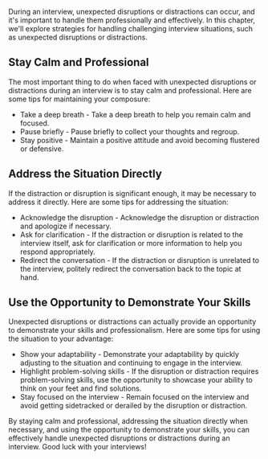 
During an interview, unexpected disruptions or distractions can occur, and it's important to handle them professionally and effectively. In this chapter, we'll explore strategies for handling challenging interview situations, such as unexpected disruptions or distractions.

Stay Calm and Professional
--------------------------

The most important thing to do when faced with unexpected disruptions or distractions during an interview is to stay calm and professional. Here are some tips for maintaining your composure:

* Take a deep breath - Take a deep breath to help you remain calm and focused.
* Pause briefly - Pause briefly to collect your thoughts and regroup.
* Stay positive - Maintain a positive attitude and avoid becoming flustered or defensive.

Address the Situation Directly
------------------------------

If the distraction or disruption is significant enough, it may be necessary to address it directly. Here are some tips for addressing the situation:

* Acknowledge the disruption - Acknowledge the disruption or distraction and apologize if necessary.
* Ask for clarification - If the distraction or disruption is related to the interview itself, ask for clarification or more information to help you respond appropriately.
* Redirect the conversation - If the distraction or disruption is unrelated to the interview, politely redirect the conversation back to the topic at hand.

Use the Opportunity to Demonstrate Your Skills
----------------------------------------------

Unexpected disruptions or distractions can actually provide an opportunity to demonstrate your skills and professionalism. Here are some tips for using the situation to your advantage:

* Show your adaptability - Demonstrate your adaptability by quickly adjusting to the situation and continuing to engage in the interview.
* Highlight problem-solving skills - If the disruption or distraction requires problem-solving skills, use the opportunity to showcase your ability to think on your feet and find solutions.
* Stay focused on the interview - Remain focused on the interview and avoid getting sidetracked or derailed by the disruption or distraction.

By staying calm and professional, addressing the situation directly when necessary, and using the opportunity to demonstrate your skills, you can effectively handle unexpected disruptions or distractions during an interview. Good luck with your interviews!
